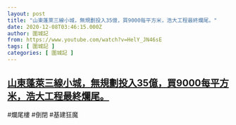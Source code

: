 ```yaml
---
layout: post
title: "山東蓬萊三線小城，無規劃投入35億，買9000每平方米，浩大工程最終爛尾。"
date: 2020-12-08T03:46:15.000Z
author: 圍城記
from: https://www.youtube.com/watch?v=HelY_JN46sE
tags: [ 圍城記 ]
categories: [ 圍城記 ]
---
```

<!--1607399175000-->
[山東蓬萊三線小城，無規劃投入35億，買9000每平方米，浩大工程最終爛尾。](https://www.youtube.com/watch?v=HelY_JN46sE)
------

<div>
#爛尾樓 #倒閉 #基建狂魔
</div>
